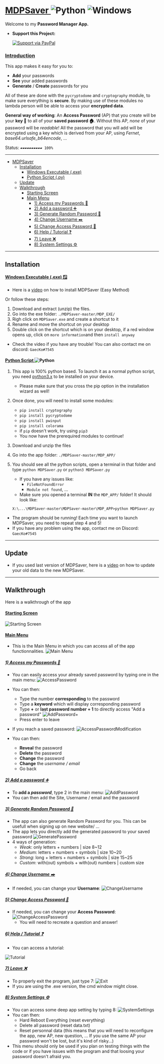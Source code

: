 # <ins> MDPSaver </ins> ![Python](.git_files/python.ico) ![Windows](.git_files/Windows.ico)

Welcome to my **Password Manager App.** 
* **Support this Project:**

    [![Support via PayPal](https://cdn.rawgit.com/twolfson/paypal-github-button/1.0.0/dist/button.svg)](https://paypal.me/ArthurDeNeyer?country.x=BE&locale.x=fr_FR) 
    
### <ins> Introduction </ins> 
This app makes it easy for you to:
* **Add** your passwords
* **See** your added passwords
* **Generate** / **Create** passwords for you

All of these are done with the `pycryptodome` and `cryptography` module, to make sure everything is **secure**. By making use of these modules no lambda person will be able to access your **encrypted data**. 

**General way of working**: An **Access Password** (AP) that you create will be your **key 🔑** to all of your **saved password 🏠**. Without this AP, *none* of your password will be *readable*! All the password that you will add will be encrypted using a key which is derived from your AP, using *Fernet*, *base64.urlsafe_b64encode*, ...

Status:  `▰▰▰▰▰▰▰▰▰▰ 100%` 

****
- [<ins> MDPSaver </ins> ](#-ins--mdpsaver---ins----python--git-files-pythonico----windows--git-files-windowsico-)
  * [Installation](#installation)
      - [<ins> Windows Executable (.exe) </ins>](#-ins--windows-executable--exe-------ins-)
      - [<ins> Python Script (.py) </ins> ](#-ins--python-script---ins----python--git-files-pythonico-)
  * [Update](#update)
  * [Walkthrough](#walkthrough)
      - [<ins> Starting Screen </ins>](#-ins--starting-screen---ins-)
      - [<ins> Main Menu </ins>](#-ins--main-menu---ins-)
        * [<ins> 1) Access my Passwords 🔎</ins>](#-ins--1--access-my-passwords-----ins-)
        * [<ins> 2) Add a password ➕</ins>](#-ins--2--add-a-password----ins-)
        * [<ins> 3) Generate Random Password 🔀</ins>](#-ins--3--generate-random-password-----ins-)
        * [<ins> 4) Change Username ✒️</ins>](#-ins--4--change-username-----ins-)
        * [<ins> 5) Change Access Password 🔏</ins>](#-ins--5--change-access-password-----ins-)
        * [<ins> 6) Help / Tutorial ❓</ins>](#-ins--6--help---tutorial----ins-)
        * [<ins> 7) Leave ❌</ins>](#-ins--7--leave----ins-)
        * [<ins> 8) System Settings ⚙️</ins>](#-ins--8--system-settings-----ins-)

****
## Installation 

#### <ins> Windows Executable (.exe) 🪟 </ins>
* Here is a [video](https://youtu.be/CvxW0uoeJtI) on how to install MDPSaver (Easy Method)

Or follow these steps:
1) Download and extract (unzip) the files. 
2) Go into the exe folder: `./MDPSaver-master/MDP_EXE/`
3) Righ click on `MDPSaver.exe` and create a shortcut to it
4) Rename and move the shortcut on your desktop
5) Double click on the shortcut which is on your desktop, if a red window opens up, click on `more information`and then `install anyway` 
* Check the video if you have any trouble! You can also contact me on discord: `GaecKo#7545`


#### <ins> Python Script </ins> ![Python](.git_files/python.ico) 

1) This app is 100% python based. To launch it as a normal python script, you need [python3.x](https://www.python.org/downloads/) to be installed on your device.
    * Please make sure that you cross the pip option in the installation wizard as well!
2) Once done, you will need to install some modules:
    * `pip install cryptography`
    * `pip install pycryptodome`
    * `pip install pwinput`
    * `pip install colorama`
    * if `pip` doesn't work, try using `pip3`
    * You now have the prerequired modules to continue!

3) Download and unzip the files
4) Go into the app folder: `./MDPSaver-master/MDP_APP/`
5) You should see all the python scripts, open a terminal in that folder and type  `python MDPSaver.py` or `python3 MDPSaver.py`
    * If you have any issues like:
        * `FileNotFoundError`
        * `Module not found`, ...
    * Make sure you opened a terminal **IN** the `MDP_APP/` folder! It should look like: 
    
    `X:\...\MDPSaver-master\MDPSaver-master\MDP_APP>python MDPSaver.py  `
* The program should be running! Each time you want to launch MDPSaver, you need to repeat step 4 and 5!
* If you have any problem using the app, contact me on Discord: `GaecKo#7545`
****

## Update
* If you used last version of MDPSaver, here is a [video](https://www.youtube.com/watch?v=y8biYrRKB9s) on how to update your old data to the new MDPSaver.  

****

## Walkthrough 
Here is a walkthrough of the app

#### <ins> Starting Screen </ins>
![Starting Screen](.git_files/StartingScreen.gif)

#### <ins> Main Menu </ins>
* This is the Main Menu in which you can access all of the app functionnalities.
![Main Menu](.git_files/MainMenu.png?raw=true "Main Menu")

##### <ins> 1) Access my Passwords 🔎</ins>
* You can easily access your already saved password by typing one in the main menu:
![AccessPassword](.git_files/AccessPassword.gif)
* You can then:
    * Type the number **corresponding** to the password
    * Type a **keyword** which will display corresponding password
    * Type **+** or **last password number + 1** to directly access "Add a password"
    ![AddPassword+](.git_files/AddPassword%2B.gif)
    * Press enter to leave

* If you reach a saved password:
![AccessPasswordModification](.git_files/AccessPasswordModification.gif)
* You can then:
    * **Reveal** the password
    * **Delete** the password
    * **Change** the password
    * **Change** the *username / email*
    * Go back

##### <ins> 2) Add a password ➕</ins>
* To **add a *password***, type 2 in the main menu:
![AddPassword](.git_files/AddPassword.gif)
* You can then add the Site, Username / email and the password

##### <ins> 3) Generate Random Password 🔀</ins>
* The app can also generate Random Password for you. This can be usefull when signing up on new website/ ...
* The app lets you directly add the generated password to your saved password 
![GeneratePassword](.git_files/GeneratePassword.gif)
* 4 ways of generation:
    * *Weak*: only letters + numbers | size 8~12
    * *Medium*: letters + numbers + symbols | size 10~20
    * *Strong*: long + letters + numbers + symbols | size 15~25
    * *Custom*: with(out) symbols + with(out) numbers | custom size


##### <ins> 4) Change Username ✒️</ins>
* If needed, you can change your **Username**:
![ChangeUsername](.git_files/ChangeUsername.gif)

##### <ins> 5) Change Access Password 🔏</ins>
* If needed, you can change your **Access Password**:
![ChangeAccessPassword](.git_files/ChangeAccessPassword.gif)
    * You will need to recreate a question and answer!

##### <ins> 6) Help / Tutorial ❓</ins>
* You can access a tutorial:

![Tutorial](.git_files/Tutorial.png)

##### <ins> 7) Leave ❌</ins>
* To properly exit the program, just type 7:
![Exit](.git_files/Leave.gif)
* If you are using the .exe version, the cmd window might close.

##### <ins> 8) System Settings ⚙️</ins>
* You can access some deep app setting by typing 8:
![SystemSettings](.git_files/SystemSettings.gif)
* You can then:
    * Hard Reboot Everything (reset everything)
    * Delete all password (reset data.txt)
    * Reset personnal data (this means that you will need to reconfigure the app, new AP, new question, ... If you use the same AP your password won't be lost, but it's kind of risky...)
* This menu should only be used if you plan on testing things with the code or if you have issues with the program and that loosing your password doesn't afraid you.


